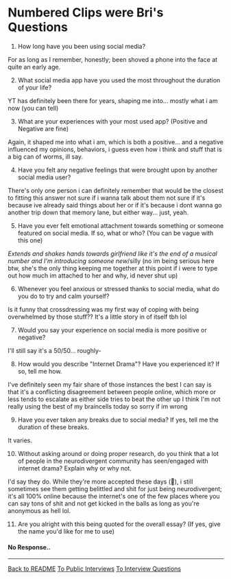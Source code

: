 # Numbered Clips were Bri's Questions

1) How long have you been using social media?

 For as long as I remember, honestly; been shoved a phone into the face at quite an early age.

2) What social media app have you used the most throughout the duration of your life?

 YT has definitely been there for years, shaping me into... mostly what i am now (you can tell)

3) What are your experiences with your most used app? (Positive and Negative are fine)

 Again, it shaped me into what i am, which is both a positive... and a negative influenced my opinions, behaviors, i guess even how i think and stuff that is a big can of worms, ill say.

4) Have you felt any negative feelings that were brought upon by another social media user?

 There's only one person i can definitely remember that would be the closest to fitting this answer not sure if i wanna talk about them
not sure if it's because ive already said things about her or if it's because i dont wanna go another trip down that memory lane, but either way... just, yeah.

5) Have you ever felt emotional attachment towards something or someone featured on social media. If so, what or who? (You can be vague with this one)

 *Extends and shakes hands towards girlfriend like it's the end of a musical number and I'm introducing someone new*/silly
(no im being serious here btw, she's the only thing keeping me together at this point
if i were to type out how much im attached to her and why, id never shut up)

6) Whenever you feel anxious or stressed thanks to social media, what do you do to try and calm yourself?

 Is it funny that crossdressing was my first way of coping with being overwhelmed by those stuff?? It's a little story in of itself tbh lol

7) Would you say your experience on social media is more positive or negative?

 I'll still say it's a 50/50... roughly-

8) How would you describe "Internet Drama"? Have you experienced it? If so, tell me how.

 I've definitely seen my fair share of those instances the best I can say is that it's a conflicting disagreement between people online, which more or less tends to escalate as either side tries to beat the other up I think I'm not really using the best of my braincells today so sorry if im wrong

9) Have you ever taken any breaks due to social media? If yes, tell me the duration of these breaks.

 It varies.

 10) Without asking around or doing proper research, do you think that a lot of people in the neurodivergent community has seen/engaged with internet drama? Explain why or why not.

 I'd say they do. While they're more accepted these days (🎉), i still sometimes see them getting belittled and shit for just being neurodivergent; it's all 100% online because the internet's one of the few places where you can say tons of shit and not get kicked in the balls as long as you're anonymous as hell lol.

11) Are you alright with this being quoted for the overall essay? (If yes, give the name you'd like for me to use)
 #### No Response..

 ---
 [Back to README](../README.md)
 [To Public Interviews](../public-named-files/public-interview-selector.md)
 [To Interview Questions](../interview-questions.md)

